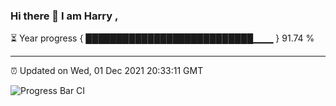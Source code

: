 ### Hi there 👋 I am Harry , 

⏳ Year progress { ███████████████████████████▁▁▁ } 91.74 %

---

⏰ Updated on Wed, 01 Dec 2021 20:33:11 GMT

![Progress Bar CI](https://github.com/duykhang68/duykhang68/workflows/Progress%20Bar%20CI/badge.svg)

